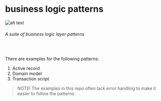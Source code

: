 # business logic patterns

![alt text](https://pixabay.com/get/gaab7ebf8c47a669dbfbefbd49cdfe9f23d83cca23ece5eaa00afce049dabf3136ab77fb2632d5665591f6703eecd910f7645de7b621fe40236c0fdc6ffe973142c8c2b2fd8d95fa7627d31f5b5ba359b_640.jpg "Business logic layer patterns")

###### A suite of business logic layer patterns

<br>

There are examples for the following patterns:

1. Active record
2. Domain model
3. Transaction script 

> NOTE! The examples in this repo often lack error handling to make it easier to follow the patterns.
